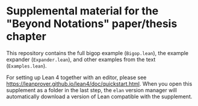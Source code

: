 # Supplemental material for the "Beyond Notations" paper/thesis chapter

This repository contains the full bigop example (`Bigop.lean`), the
example expander (`Expander.lean`), and other examples from the
text (`Examples.lean`).

For setting up Lean 4 together with an editor, please see
https://leanprover.github.io/lean4/doc/quickstart.html. When you open this
supplement as a folder in the last step, the `elan` version manager will
automatically download a version of Lean compatible with the supplement.
